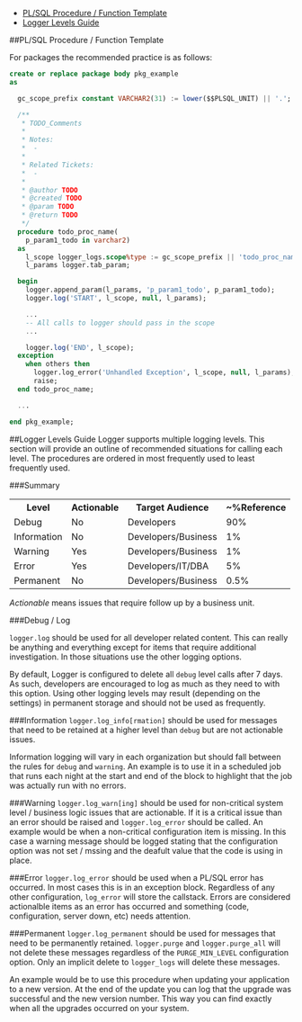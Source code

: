 - [PL/SQL Procedure / Function Template](#plsql-example)
- [Logger Levels Guide](#logger-level-guide)

<a name="plsql-example"></a>
##PL/SQL Procedure / Function Template

For packages the recommended practice is as follows:

```sql
create or replace package body pkg_example
as

  gc_scope_prefix constant VARCHAR2(31) := lower($$PLSQL_UNIT) || '.';

  /**
   * TODO_Comments
   *
   * Notes:
   *  -
   *
   * Related Tickets:
   *  -
   *
   * @author TODO
   * @created TODO
   * @param TODO
   * @return TODO
   */
  procedure todo_proc_name(
    p_param1_todo in varchar2)
  as
    l_scope logger_logs.scope%type := gc_scope_prefix || 'todo_proc_name';
    l_params logger.tab_param;

  begin
    logger.append_param(l_params, 'p_param1_todo', p_param1_todo);
    logger.log('START', l_scope, null, l_params);

    ...
    -- All calls to logger should pass in the scope
    ...

    logger.log('END', l_scope);
  exception
    when others then
      logger.log_error('Unhandled Exception', l_scope, null, l_params);
      raise;
  end todo_proc_name;

  ...

end pkg_example;
```

<a name="logger-level-guide"></a>
##Logger Levels Guide
Logger supports multiple logging levels. This section will provide an outline of recommended situations for calling each level. The procedures are ordered in most frequently used to least frequently used.

###Summary

<table>
  <tr>
    <th>Level</th>
    <th>Actionable</th>
    <th>Target Audience</th>
    <th>~%Reference</th>
  </tr>
  <tr>
    <td>Debug</td>
    <td>No</td>
    <td>Developers</td>
    <td>90%</td>
  </tr>
  <tr>
    <td>Information</td>
    <td>No</td>
    <td>Developers/Business</td>
    <td>1%</td>
  </tr>
  <tr>
    <td>Warning</td>
    <td>Yes</td>
    <td>Developers/Business</td>
    <td>1%</td>
  </tr>
  <tr>
    <td>Error</td>
    <td>Yes</td>
    <td>Developers/IT/DBA</td>
    <td>5%</td>
  </tr>
  <tr>
    <td>Permanent</td>
    <td>No</td>
    <td>Developers/Business</td>
    <td>0.5%</td>
  </tr>
</table>

*Actionable* means issues that require follow up by a business unit.


###Debug / Log

`logger.log` should be used for all developer related content. This can really be anything and everything except for items that require additional investigation. In those situations use the other logging options.

By default, Logger is configured to delete all `debug` level calls after 7 days. As such, developers are encouraged to log as much as they need to with this option. Using other logging levels may result (depending on the settings) in permanent storage and should not be used as frequently.

###Information
`logger.log_info[rmation]` should be used for messages that need to be retained at a higher level than `debug` but are not actionable issues.

Information logging will vary in each organization but should fall between the rules for `debug` and `warning`. An example is to use it in a scheduled job that runs each night at the start and end of the block to highlight that the job was actually run with no errors.

###Warning
`logger.log_warn[ing]` should be used for non-critical system level / business logic issues that are actionable. If it is a critical issue than an error should be raised and `logger.log_error` should be called. An example would be when a non-critical configuration item is missing. In this case a warning message should be logged stating that the configuration option was not set / mssing and the deafult value that the code is using in place.

###Error
`logger.log_error` should be used when a PL/SQL error has occurred. In most cases this is in an exception block. Regardless of any other configuration, `log_error` will store the callstack. Errors are considered actionalble items as an error has occurred and something (code, configuration, server down, etc) needs attention.

###Permanent
`logger.log_permanent` should be used for messages that need to be permanently retained. `logger.purge` and `logger.purge_all` will not delete these messages regardless of the `PURGE_MIN_LEVEL` configuration option. Only an implicit delete to `logger_logs` will delete these messages.

An example would be to use this procedure when updating your application to a new version. At the end of the update you can log that the upgrade was successful and the new version number. This way you can find exactly when all the upgrades occurred on your system.
